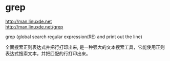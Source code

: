 # grep  

http://man.linuxde.net  
http://man.linuxde.net/grep  



grep (global search regular expression(RE) and print out the line)  

全面搜索正则表达式并把行打印出来, 是一种强大的文本搜索工具，它能使用正则表达式搜索文本，并把匹配的行打印出来。













